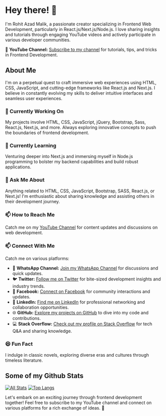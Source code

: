 # Hey there! 👋

I'm Rohit Azad Malik, a passionate creator specializing in Frontend Web Development, particularly in React.js/Next.js/Node.js. I love sharing insights and tutorials through engaging YouTube videos and actively participate in various developer communities.

🎥 **YouTube Channel:** [Subscribe to my channel](https://youtube.com/@azadMalikRohit) for tutorials, tips, and tricks in Frontend Development.

## About Me
I'm on a perpetual quest to craft immersive web experiences using HTML, CSS, JavaScript, and cutting-edge frameworks like React.js and Next.js. I believe in constantly evolving my skills to deliver intuitive interfaces and seamless user experiences.

### 🔭 Currently Working On
My projects involve HTML, CSS, JavaScript, jQuery, Bootstrap, Sass, React.js, Next.js, and more. Always exploring innovative concepts to push the boundaries of frontend development.

### 🌱 Currently Learning
Venturing deeper into Next.js and immersing myself in Node.js programming to bolster my backend capabilities and build robust applications.

### 💬 Ask Me About
Anything related to HTML, CSS, JavaScript, Bootstrap, SASS, React.js, or Next.js! I'm enthusiastic about sharing knowledge and assisting others in their development journey.

### 📫 How to Reach Me
Catch me on my [YouTube Channel](https://youtube.com/@azadMalikRohit) for content updates and discussions on web development.

### 📫 Connect With Me
Catch me on various platforms:
- 💬 **WhatsApp Channel:** [Join my WhatsApp Channel](https://whatsapp.com/channel/0029VaALciC1XquP3TxeVn0l) for discussions and quick updates.
- 🐦 **Twitter:** [Follow me on Twitter](https://twitter.com/rohitazad) for bite-sized development insights and industry trends.
- 📘 **Facebook:** [Connect on Facebook](https://www.facebook.com/rohitazadmalik/) for community interactions and updates.
- 💼 **LinkedIn:** [Find me on LinkedIn](https://www.linkedin.com/in/rohitazad/) for professional networking and collaboration opportunities.
- 🌐 **GitHub:** [Explore my projects on GitHub](https://github.com/rohitazad) to dive into my code and contributions.
- 💻 **Stack Overflow:** [Check out my profile on Stack Overflow](https://stackoverflow.com/users/1365428/rohit-azad-malik) for tech Q&A and sharing knowledge.

### 😄 Fun Fact
I indulge in classic novels, exploring diverse eras and cultures through timeless literature.

## Some of my Github Stats
[![All Stats](https://github-readme-stats-axpwmfcg3.vercel.app/api?username=rohitazad&show_icons=true&include_all_commits=true&count_private=true&hide=contribs)](https://github.com/rohitazad/github-readme-stats)
[![Top Langs](https://github-readme-stats-axpwmfcg3.vercel.app/api/top-langs/?username=rohitazad&layout=compact)](https://github.com/rohitazad/github-readme-stats)

Let's embark on an exciting journey through frontend development together! Feel free to subscribe to my YouTube channel and connect on various platforms for a rich exchange of ideas. 🚀
